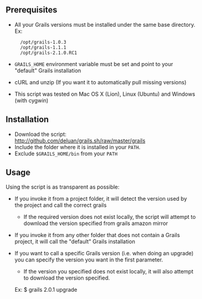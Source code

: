 Prerequisites
-------------

* All your Grails versions must be installed under the same base directory. Ex:

        /opt/grails-1.0.3
        /opt/grails-1.1.1
        /opt/grails-2.1.0.RC1

* `GRAILS_HOME` environment variable must be set and point to your "default" Grails installation
* cURL and unzip (If you want it to automatically pull missing versions)
* This script was tested on Mac OS X (Lion), Linux (Ubuntu) and Windows (with cygwin)

Installation
------------

* Download the script: http://github.com/deluan/grails.sh/raw/master/grails
* Include the folder where it is installed in your `PATH`. 
* Exclude `$GRAILS_HOME/bin` from your `PATH`

Usage
-----

Using the script is as transparent as possible:

* If you invoke it from a project folder, it will detect the version used by the project and call the correct grails
	* If the required version does not exist locally, the script will attempt to download the version specified from grails amazon mirror
* If you invoke it from any other folder that does not contain a Grails project, it will call the "default" Grails installation
* If you want to call a specific Grails version (i.e. when doing an upgrade) you can specify the version you want in the first parameter. 
	* If the version you specified does not exist locally, it will also attempt to download the version specified.

	Ex: 
        $ grails 2.0.1 upgrade

